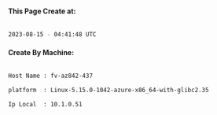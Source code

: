 
   
#### This Page Create at:

```bash

2023-08-15 - 04:41:48 UTC

```

#### Create By Machine:

```bash

Host Name : fv-az842-437

platform  : Linux-5.15.0-1042-azure-x86_64-with-glibc2.35

Ip Local  : 10.1.0.51

```


